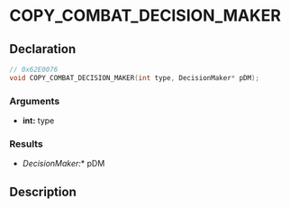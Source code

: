# COPY_COMBAT_DECISION_MAKER

## Declaration
```cpp
// 0x62E0076
void COPY_COMBAT_DECISION_MAKER(int type, DecisionMaker* pDM);
```

### Arguments
- **int:** type

### Results
- **DecisionMaker*:** pDM

## Description

